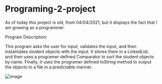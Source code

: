 # Programing-2-project

As of today this project is old, from 04/04/2021, but it displays the fact that I am growing as a programmer.

Program Description:

This program asks the user for input, validates the input, and then instantiates student objects with the input. It stores them in a LinkedList, and then uses a programer defined Comparator to sort the student objects by name. Finally, it uses the programer defined toString method to output the objects to a file in a predictable manner.

![image](https://user-images.githubusercontent.com/77639928/124299115-4a78de80-db1a-11eb-955b-308a80057673.png)

